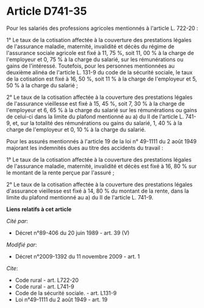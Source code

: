 # Article D741-35

Pour les salariés des professions agricoles mentionnés à l'article L. 722-20 : 

1° Le taux de la cotisation affectée à la couverture des prestations légales de l'assurance maladie, maternité, invalidité et
décès du régime de l'assurance sociale agricole est fixé à 11, 75 %, soit 11, 00 % à la charge de l'employeur et 0, 75 % à la
charge du salarié, sur les rémunérations ou gains de l'intéressé. Toutefois, pour les personnes mentionnées au deuxième
alinéa de l'article L. 131-9 du code de la sécurité sociale, le taux de la cotisation est fixé à 16, 50 %, soit 11 % à la
charge de l'employeur et 5, 50 % à la charge du salarié ; 

2° Le taux de la cotisation affectée à la couverture des prestations légales de l'assurance vieillesse est fixé à 15, 45 %,
soit 7, 30 % à la charge de l'employeur et 6, 65 % à la charge du salarié sur les rémunérations ou gains de celui-ci dans la
limite du plafond mentionné au a) du II de l'article L. 741-9, et, sur la totalité des rémunérations ou gains du salarié, 1,
40 % à la charge de l'employeur et 0, 10 % à la charge du salarié. 

Pour les assurés mentionnés à l'article 19 de la loi n° 49-1111 du 2 août 1949 majorant les indemnités dues au titre des
accidents du travail : 

1° Le taux de la cotisation affectée à la couverture des prestations légales de l'assurance maladie, maternité, invalidité et
décès est fixé à 16, 80 % sur le montant de la rente perçue par l'assuré ; 

2° Le taux de la cotisation affectée à la couverture des prestations légales d'assurance vieillesse est fixé à 14, 80 % du
montant de la rente, dans la limite du plafond mentionné au a) du II de l'article L. 741-9.

**Liens relatifs à cet article**

_Cité par_:

  - Décret n°89-406 du 20 juin 1989 - art. 39 (V)

_Modifié par_:

  - Décret n°2009-1392 du 11 novembre 2009 - art. 1

_Cite_:

  - Code rural - art. L722-20
  - Code rural - art. L741-9
  - Code de la sécurité sociale. - art. L131-9
  - Loi n°49-1111 du 2 août 1949 - art. 19
